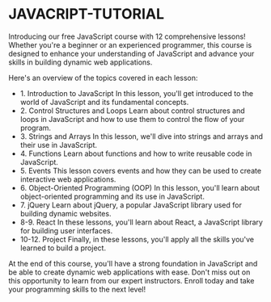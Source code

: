 # JAVACRIPT-TUTORIAL
Introducing our free JavaScript course with 12 comprehensive lessons! Whether you're a beginner or an experienced programmer, this course is designed to enhance your understanding of JavaScript and advance your skills in building dynamic web applications.

Here's an overview of the topics covered in each lesson:
<ul>
<li>1. Introduction to JavaScript
In this lesson, you'll get introduced to the world of JavaScript and its fundamental concepts.
</li>
<li>2. Control Structures and Loops
Learn about control structures and loops in JavaScript and how to use them to control the flow of your program.
</li>
<li>3. Strings and Arrays
In this lesson, we'll dive into strings and arrays and their use in JavaScript.
</li>
<li>4. Functions
Learn about functions and how to write reusable code in JavaScript.
</li>
<li>5. Events
This lesson covers events and how they can be used to create interactive web applications.
</li>
<li>6. Object-Oriented Programming (OOP)
In this lesson, you'll learn about object-oriented programming and its use in JavaScript.
</li>
<li>7. jQuery
Learn about jQuery, a popular JavaScript library used for building dynamic websites.
</li>
<li>8-9. React
In these lessons, you'll learn about React, a JavaScript library for building user interfaces.
</li>
<li>10-12. Project
Finally, in these lessons, you'll apply all the skills you've learned to build a project.
</li>
</ul>

At the end of this course, you'll have a strong foundation in JavaScript and be able to create dynamic web applications with ease. Don't miss out on this opportunity to learn from our expert instructors. Enroll today and take your programming skills to the next level!
